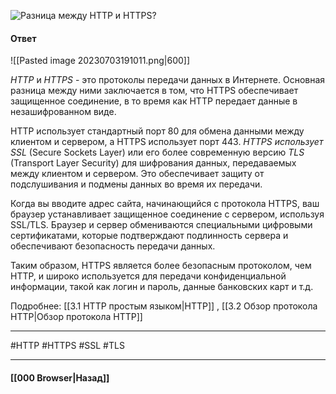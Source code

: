 ![Разница между `HTTP` и `HTTPS`?](https://youtu.be/xZLxdts7ZW4?t=31)

#### Ответ

![[Pasted image 20230703191011.png|600]]

*HTTP* и *HTTPS* - это протоколы передачи данных в Интернете. Основная разница между ними заключается в том, что HTTPS обеспечивает защищенное соединение, в то время как HTTP передает данные в незашифрованном виде.

HTTP использует стандартный порт 80 для обмена данными между клиентом и сервером, а HTTPS использует порт 443. *HTTPS использует SSL* (Secure Sockets Layer) или его более современную версию *TLS* (Transport Layer Security) для шифрования данных, передаваемых между клиентом и сервером. Это обеспечивает защиту от подслушивания и подмены данных во время их передачи.

Когда вы вводите адрес сайта, начинающийся с протокола HTTPS, ваш браузер устанавливает защищенное соединение с сервером, используя SSL/TLS. Браузер и сервер обмениваются специальными цифровыми сертификатами, которые подтверждают подлинность сервера и обеспечивают безопасность передачи данных.

Таким образом, HTTPS является более безопасным протоколом, чем HTTP, и широко используется для передачи конфиденциальной информации, такой как логин и пароль, данные банковских карт и т.д.

Подробнее: [[3.1 HTTP простым языком|HTTP]] , [[3.2 Обзор протокола HTTP|Обзор протокола HTTP]]

___
#HTTP #HTTPS #SSL #TLS

___

#### [[000 Browser|Назад]]